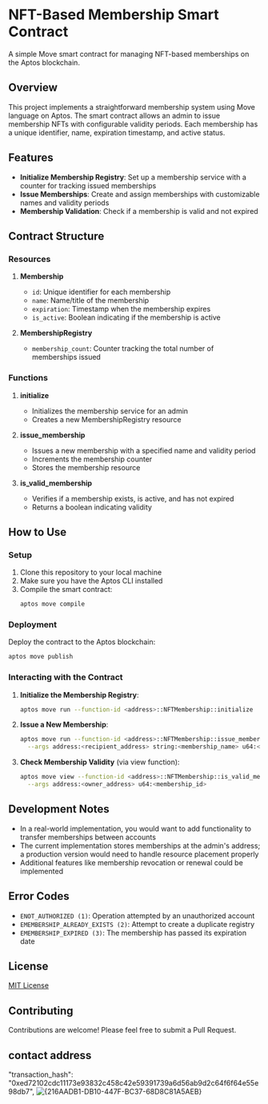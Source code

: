 # NFT-Based Membership Smart Contract

A simple Move smart contract for managing NFT-based memberships on the Aptos blockchain.

## Overview

This project implements a straightforward membership system using Move language on Aptos. The smart contract allows an admin to issue membership NFTs with configurable validity periods. Each membership has a unique identifier, name, expiration timestamp, and active status.

## Features

- **Initialize Membership Registry**: Set up a membership service with a counter for tracking issued memberships
- **Issue Memberships**: Create and assign memberships with customizable names and validity periods
- **Membership Validation**: Check if a membership is valid and not expired

## Contract Structure

### Resources

1. **Membership**
   - `id`: Unique identifier for each membership
   - `name`: Name/title of the membership
   - `expiration`: Timestamp when the membership expires
   - `is_active`: Boolean indicating if the membership is active

2. **MembershipRegistry**
   - `membership_count`: Counter tracking the total number of memberships issued

### Functions

1. **initialize**
   - Initializes the membership service for an admin
   - Creates a new MembershipRegistry resource

2. **issue_membership**
   - Issues a new membership with a specified name and validity period
   - Increments the membership counter
   - Stores the membership resource

3. **is_valid_membership**
   - Verifies if a membership exists, is active, and has not expired
   - Returns a boolean indicating validity

## How to Use

### Setup

1. Clone this repository to your local machine
2. Make sure you have the Aptos CLI installed
3. Compile the smart contract:
   ```bash
   aptos move compile
   ```

### Deployment

Deploy the contract to the Aptos blockchain:

```bash
aptos move publish
```

### Interacting with the Contract

1. **Initialize the Membership Registry**:
   ```bash
   aptos move run --function-id <address>::NFTMembership::initialize
   ```

2. **Issue a New Membership**:
   ```bash
   aptos move run --function-id <address>::NFTMembership::issue_membership \
     --args address:<recipient_address> string:<membership_name> u64:<validity_days>
   ```

3. **Check Membership Validity** (via view function):
   ```bash
   aptos move view --function-id <address>::NFTMembership::is_valid_membership \
     --args address:<owner_address> u64:<membership_id>
   ```

## Development Notes

- In a real-world implementation, you would want to add functionality to transfer memberships between accounts
- The current implementation stores memberships at the admin's address; a production version would need to handle resource placement properly
- Additional features like membership revocation or renewal could be implemented

## Error Codes

- `ENOT_AUTHORIZED (1)`: Operation attempted by an unauthorized account
- `EMEMBERSHIP_ALREADY_EXISTS (2)`: Attempt to create a duplicate registry
- `EMEMBERSHIP_EXPIRED (3)`: The membership has passed its expiration date

## License

[MIT License](LICENSE)

## Contributing

Contributions are welcome! Please feel free to submit a Pull Request.
## contact address
"transaction_hash": "0xed72102cdc11173e93832c458c42e59391739a6d56ab9d2c64f6f64e55e98db7",
![{216AADB1-DB10-447F-BC37-68D8C81A5AEB}](https://github.com/user-attachments/assets/f6560d78-f86a-48f3-93a8-644b163c92de)

